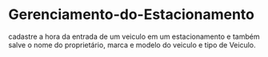 # Gerenciamento-do-Estacionamento
cadastre a hora da entrada de um veiculo em um estacionamento e também salve o nome do proprietário, marca e modelo do veiculo e tipo de Veiculo.
